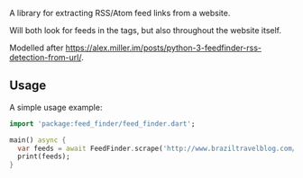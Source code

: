 A library for extracting RSS/Atom feed links from a website.

Will both look for feeds in the <link> tags, but also throughout the website itself.

Modelled after https://alex.miller.im/posts/python-3-feedfinder-rss-detection-from-url/.

## Usage

A simple usage example:

```dart
import 'package:feed_finder/feed_finder.dart';

main() async {
  var feeds = await FeedFinder.scrape('http://www.braziltravelblog.com/');
  print(feeds);
}
```
